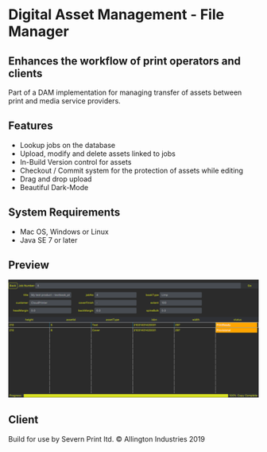 # Digital Asset Management - File Manager
## Enhances the workflow of print operators and clients
Part of a DAM implementation for managing transfer of assets between print and media service providers.
## Features
* Lookup jobs on the database
* Upload, modify and delete assets linked to jobs
* In-Build Version control for assets
* Checkout / Commit system for the protection of assets while editing
* Drag and drop upload
* Beautiful Dark-Mode
## System Requirements
* Mac OS, Windows or Linux
* Java SE 7 or later
## Preview
![Job View Screen](https://raw.githubusercontent.com/Mallington/DAMFileManager/master/Screen%20Shots/MainView.png?token=AGDLL37MLDNPHHNHEI7GLVC5BD2VK)
## Client
Build for use by Severn Print ltd. © Allington Industries 2019
